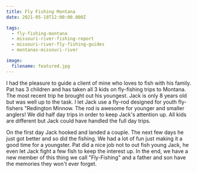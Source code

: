 ```yaml
---
title: Fly Fishing Montana
date: 2021-05-18T12:00:00.000Z

tags:
  - fly-fishing-montana
  - missouri-river-fishing-report
  - missouri-river-fly-fishing-guides
  - montanas-missouri-river

image:
  filename: featured.jpg
---
```


I had the pleasure to guide a client of mine who loves to fish with his family. Pat has 3 children and has taken all 3 kids on fly-fishing trips to Montana. The most recent trip he brought out his youngest. Jack is only 8 years old but was well up to the task. I let Jack use a fly-rod designed for youth fly-fishers "Redington Minnow. The rod is awesome for younger and smaller anglers! We did half day trips in order to keep Jack's attention up. All kids are different but Jack could have handled the full day trips.

On the first day Jack hooked and landed a couple. The next few days he just got better and so did the fishing. We had a lot of fun just making it a good time for a youngster. Pat did a nice job not to out fish young Jack, he even let Jack fight a few fish to keep the interest up. In the end, we have a new member of this thing we call "Fly-Fishing" and a father and son have the memories they won't ever forget.
